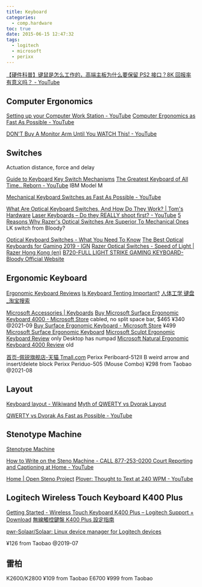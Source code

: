 ```yaml
---
title: Keyboard
categories:
  - comp.hardware
toc: true
date: 2015-06-15 12:47:32
tags:
  - logitech
  - microsoft
  - perixx
---
```


[【硬件科普】键鼠是怎么工作的，高端主板为什么要保留 PS2 接口？8K 回报率有意义吗？ - YouTube](https://www.youtube.com/watch?v=DLyR8M4xhDM)

## Computer Ergonomics

[Setting up your Computer Work Station - YouTube](https://www.youtube.com/watch?v=v4v7CXDBTxk)
[Computer Ergonomics as Fast As Possible - YouTube](https://www.youtube.com/watch?v=bLBKUbnLYTs)

[DON'T Buy A Monitor Arm Until You WATCH This! - YouTube](https://www.youtube.com/watch?v=zVED5xajvPM)

## Switches

Actuation distance, force and delay

[Guide to Keyboard Key Switch Mechanisms](http://xahlee.info/kbd/keyboard_switch_mechanisms.html)
[The Greatest Keyboard of All Time.. Reborn - YouTube](https://www.youtube.com/watch?v=D7wmMZmMinM) IBM Model M

[Mechanical Keyboard Switches as Fast As Possible - YouTube](https://www.youtube.com/watch?v=PXCKHoiNu1o)

[What Are Optical Keyboard Switches, And How Do They Work? | Tom's Hardware](https://www.tomshardware.com/news/what-are-optical-keyboard-switches,32352.html)
[Laser Keyboards – Do they REALLY shoot first? - YouTube](https://www.youtube.com/watch?v=sSKXcbnIjmk)
[5 Reasons Why Razer's Optical Switches Are Superior To Mechanical Ones](https://wccftech.com/5-reasons-why-razers-optical-switches-are-superior-to-mechanical-ones/) LK switch from Bloody?

[Optical Keyboard Switches - What You Need To Know](https://www.tech-critter.com/optical-keyboard-switches/)
[The Best Optical Keyboards for Gaming 2019 - IGN](https://www.ign.com/articles/2018/12/28/the-best-optical-keyboards-for-gaming)
[Razer Optical Switches - Speed of Light | Razer Hong Kong (en)](https://www.razer.com/hk-en/razer-optical-switch)
[B720-FULL LIGHT STRIKE GAMING KEYBOARD-Bloody Official Website](https://www.bloody.com/en/product.php?pid=11&id=111)

## Ergonomic Keyboard

[Ergonomic Keyboard Reviews](http://xahlee.info/kbd/ergonomic_keyboards_index.html)
[Is Keyboard Tenting Important?](http://xahlee.info/kbd/keyboard_forearm_pronation.html)
[人体工学 键盘\_淘宝搜索](https://s.taobao.com/search?q=人体工学+键盘)

[Microsoft Accessories | Keyboards](https://www.microsoft.com/accessories/en-us/keyboards)
[Buy Microsoft Surface Ergonomic Keyboard 4000 - Microsoft Store](https://www.microsoft.com/en-us/d/microsoft-ergonomic-keyboard/93841ngdwr1h) cabled, no split space bar, $465 ¥340 @2021-09
[Buy Surface Ergonomic Keyboard - Microsoft Store](https://www.microsoft.com/en-us/d/surface-ergonomic-keyboard/90pnc9ljwpx9) ¥499
[Microsoft Surface Ergonomic Keyboard](http://xahlee.info/kbd/Microsoft_Surface_ergonomic_keyboard.html)
[Microsoft Sculpt Ergonomic Keyboard Review](http://xahlee.info/kbd/Microsoft_sculpt_ergonomic_keyboard.html) only Desktop has numpad
[Microsoft Natural Ergonomic Keyboard 4000 Review](http://xahlee.info/kbd/ms_keyboard/ms_natural_keyboard_4000.html) old

[首页-佩锐旗舰店-天猫 Tmall.com](https://perixx.tmall.com/)
Perixx Periboard-512II B weird arrow and insert/delete block
Perixx Periduo-505 (Mouse Combo) ¥298 from Taobao @2021-08

## Layout

[Keyboard layout - Wikiwand](http://www.wikiwand.com/en/Keyboard_layout)
[Myth of QWERTY vs Dvorak Layout](http://xahlee.info/kbd/myth_of_qwerty_dvorak_layout.html)

[QWERTY vs Dvorak As Fast as Possible - YouTube](https://www.youtube.com/watch?annotation_id=annotation_1042960797&feature=iv&src_vid=bLBKUbnLYTs&v=tIJNusYZXMA)

## Stenotype Machine

[Stenotype Machine](http://xahlee.info/kbd/stenotype_machine.html)

[How to Write on the Steno Machine - CALL 877-253-0200 Court Reporting and Captioning at Home - YouTube](https://www.youtube.com/watch?v=ZAkkTtsPKOA)

[Home | Open Steno Project](http://www.openstenoproject.org/)
[Plover: Thought to Text at 240 WPM - YouTube](https://www.youtube.com/watch?v=Wpv-Qb-dB6g)

## Logitech Wireless Touch Keyboard K400 Plus

[Getting Started - Wireless Touch Keyboard K400 Plus – Logitech Support + Download](https://support.logi.com/hc/en-us/articles/360024322853--Getting-Started-Wireless-Touch-Keyboard-K400-Plus)
[無線觸控鍵盤 K400 Plus 設定指南](https://www.logitech.com/zh-hk/manuals/11916)

[pwr-Solaar/Solaar: Linux device manager for Logitech devices](https://github.com/pwr-Solaar/Solaar)

¥126 from Taobao @2019-07

## 雷柏

K2600/K2800 ¥109 from Taobao
E6700 ¥999 from Taobao
